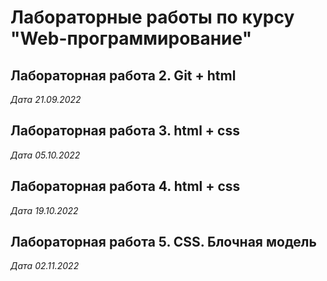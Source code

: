 # Лабораторные работы по курсу "Web-программирование"

## Лабораторная работа 2. Git + html 

*Дата 21.09.2022*

## Лабораторная работа 3. html + css

*Дата 05.10.2022*

## Лабораторная работа 4. html + css

*Дата 19.10.2022*

## Лабораторная работа 5. CSS. Блочная модель 

*Дата 02.11.2022*
